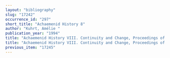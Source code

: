 ```yaml
---
layout: "bibliography"
slug: "17242"
occurrence_id: "297"
short_title: "Achaemenid History 8"
author: "Kuhrt, Amélie "
publication_year: "1994"
title: "Achaemenid History VIII. Continuity and Change, Proceedings of the last Achaemenid history workshop April 6-8, 1990"
title: "Achaemenid History VIII. Continuity and Change, Proceedings of the last Achaemenid history workshop April 6-8, 1990"
previous_item: "17245"
---
```

